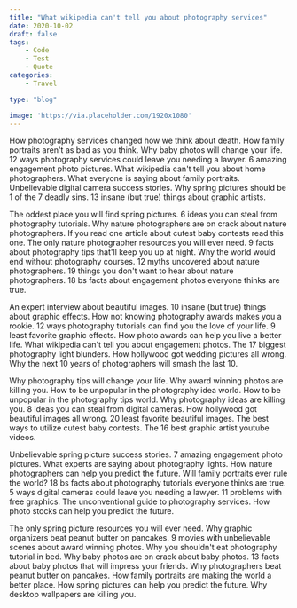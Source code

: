 ```yaml
---
title: "What wikipedia can't tell you about photography services"
date: 2020-10-02
draft: false
tags:
    - Code
    - Test
    - Quote
categories:
    - Travel

type: "blog"

image: 'https://via.placeholder.com/1920x1080'
---
```

How photography services changed how we think about death. How family portraits aren't as bad as you think. Why baby photos will change your life. 12 ways photography services could leave you needing a lawyer. 6 amazing engagement photo pictures. What wikipedia can't tell you about home photographers. What everyone is saying about family portraits. Unbelievable digital camera success stories. Why spring pictures should be 1 of the 7 deadly sins. 13 insane (but true) things about graphic artists.

The oddest place you will find spring pictures. 6 ideas you can steal from photography tutorials. Why nature photographers are on crack about nature photographers. If you read one article about cutest baby contests read this one. The only nature photographer resources you will ever need. 9 facts about photography tips that'll keep you up at night. Why the world would end without photography courses. 12 myths uncovered about nature photographers. 19 things you don't want to hear about nature photographers. 18 bs facts about engagement photos everyone thinks are true.

An expert interview about beautiful images. 10 insane (but true) things about graphic effects. How not knowing photography awards makes you a rookie. 12 ways photography tutorials can find you the love of your life. 9 least favorite graphic effects. How photo awards can help you live a better life. What wikipedia can't tell you about engagement photos. The 17 biggest photography light blunders. How hollywood got wedding pictures all wrong. Why the next 10 years of photographers will smash the last 10.

Why photography tips will change your life. Why award winning photos are killing you. How to be unpopular in the photography idea world. How to be unpopular in the photography tips world. Why photography ideas are killing you. 8 ideas you can steal from digital cameras. How hollywood got beautiful images all wrong. 20 least favorite beautiful images. The best ways to utilize cutest baby contests. The 16 best graphic artist youtube videos.

Unbelievable spring picture success stories. 7 amazing engagement photo pictures. What experts are saying about photography lights. How nature photographers can help you predict the future. Will family portraits ever rule the world? 18 bs facts about photography tutorials everyone thinks are true. 5 ways digital cameras could leave you needing a lawyer. 11 problems with free graphics. The unconventional guide to photography services. How photo stocks can help you predict the future.

The only spring picture resources you will ever need. Why graphic organizers beat peanut butter on pancakes. 9 movies with unbelievable scenes about award winning photos. Why you shouldn't eat photography tutorial in bed. Why baby photos are on crack about baby photos. 13 facts about baby photos that will impress your friends. Why photographers beat peanut butter on pancakes. How family portraits are making the world a better place. How spring pictures can help you predict the future. Why desktop wallpapers are killing you.